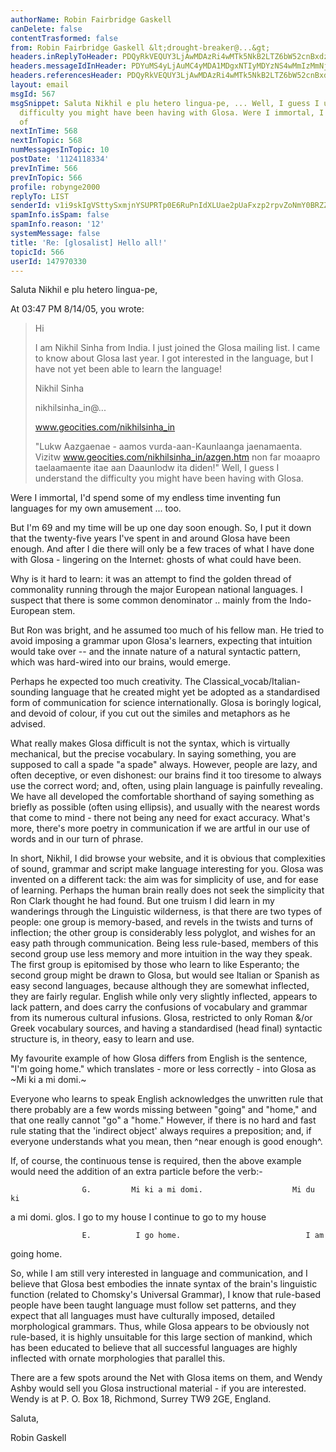 ```yaml
---
authorName: Robin Fairbridge Gaskell
canDelete: false
contentTrasformed: false
from: Robin Fairbridge Gaskell &lt;drought-breaker@...&gt;
headers.inReplyToHeader: PDQyRkVEQUY3LjAwMDAzRi4wMTk5NkB2LTZ6bW52cnBxdzJjYnk+
headers.messageIdInHeader: PDYuMS4yLjAuMC4yMDA1MDgxNTIyMDYzNS4wMmIzMmNjMEBwby5wYWNpZmljLm5ldC5hdT4=
headers.referencesHeader: PDQyRkVEQUY3LjAwMDAzRi4wMTk5NkB2LTZ6bW52cnBxdzJjYnk+
layout: email
msgId: 567
msgSnippet: Saluta Nikhil e plu hetero lingua-pe, ... Well, I guess I understand the
  difficulty you might have been having with Glosa. Were I immortal, I d spend some
  of
nextInTime: 568
nextInTopic: 568
numMessagesInTopic: 10
postDate: '1124118334'
prevInTime: 566
prevInTopic: 566
profile: robynge2000
replyTo: LIST
senderId: v1i9skIgVSttySxmjnYSUPRTp0E6RuPnIdXLUae2pUaFxzp2rpvZoNmY0BRZZasFI_H6NIaJ2HPYHaM8nUzyNiD-HzG_CpGhS-lfYDjC1wqztEsyzsTZhUqj7n_g0JD8
spamInfo.isSpam: false
spamInfo.reason: '12'
systemMessage: false
title: 'Re: [glosalist] Hello all!'
topicId: 566
userId: 147970330
---
```


Saluta Nikhil e plu hetero lingua-pe,

At 03:47 PM 8/14/05, you wrote:
>Hi
>
>I am Nikhil Sinha from India. I just joined the Glosa mailing list. I came
>to know about Glosa last year. I got interested in the language, but I have
>not yet been able to learn the language!
>
>Nikhil Sinha
>
>nikhilsinha_in@...
>
>www.geocities.com/nikhilsinha_in
>
>"Lukw Aazgaenae - aamos vurda-aan-Kaunlaanga jaenamaenta. Vizitw 
>www.geocities.com/nikhilsinha_in/azgen.htm non far moaapro taelaamaente 
>itae aan Daaunlodw ita diden!"
Well, I guess I understand the difficulty you might have been having with 
Glosa.

Were I immortal, I'd spend some of my endless time inventing fun languages 
for my own amusement ... too.

But I'm 69 and my time will be up one day soon enough.  So, I put it down 
that the twenty-five years I've spent in and around Glosa have been 
enough.  And after I die there will only be a few traces of what I have 
done with Glosa - lingering on the Internet: ghosts of what could have been.

Why is it hard to learn: it was an attempt to find the golden thread of 
commonality running through the major European national languages.  I 
suspect that there is some common denominator .. mainly from the 
Indo-European stem.

But Ron was bright, and he assumed too much of his fellow man.  He tried to 
avoid imposing a grammar upon Glosa's learners, expecting that intuition 
would take over -- and the innate nature of a natural syntactic pattern, 
which was hard-wired into our brains, would emerge.

Perhaps he expected too much creativity.  The 
Classical_vocab/Italian-sounding language that he created might yet be 
adopted as a standardised form of communication for science 
internationally.  Glosa is boringly logical, and devoid of colour, if you 
cut out the similes and metaphors as he advised.

What really makes Glosa difficult is not the syntax, which is virtually 
mechanical, but the precise vocabulary.  In saying something, you are 
supposed to call a spade "a spade" always.  However, people are lazy, and 
often deceptive, or even dishonest: our brains find it too tiresome to 
always use the correct word; and, often, using plain language is painfully 
revealing.  We have all developed the comfortable shorthand of saying 
something as briefly as possible (often using ellipsis), and usually with 
the nearest words that come to mind - there not being any need for exact 
accuracy.  What's more, there's more poetry in communication if we are 
artful in our use of words and in our turn of phrase.

In short, Nikhil, I did browse your website, and it is obvious that 
complexities of sound, grammar and script make language interesting for 
you.  Glosa was invented on a different tack: the aim was for simplicity of 
use, and for ease of learning.  Perhaps the human brain really does not 
seek the simplicity that Ron Clark thought he had found.  But one truism I 
did learn in my wanderings through the Linguistic wilderness, is that there 
are two types of people: one group is memory-based, and revels in the 
twists and turns of inflection; the other group is considerably less 
polyglot, and wishes for an easy path through communication.  Being less 
rule-based, members of this second group use less memory and more intuition 
in the way they speak.  The first group is epitomised by those who learn to 
like Esperanto; the second group might be drawn to Glosa, but would see 
Italian or Spanish as easy second languages, because although they are 
somewhat inflected, they are fairly regular.  English while only very 
slightly inflected, appears to lack pattern, and does carry the confusions 
of vocabulary and grammar from its numerous cultural infusions.  Glosa, 
restricted to only Roman &/or Greek vocabulary sources, and having a 
standardised (head final) syntactic structure is, in theory, easy to learn 
and use.

My favourite example of how Glosa differs from English is the sentence, 
"I'm going home." which translates - more or less correctly - into Glosa as 
~Mi ki a mi domi.~

Everyone who learns to speak English acknowledges the unwritten rule that 
there probably are a few words missing between "going" and "home," and that 
one really cannot "go" a "home."  However, if there is no hard and fast 
rule stating that the 'indirect object' always requires a preposition; and, 
if everyone understands what you mean, then ^near enough is good enough^.

If, of course, the continuous tense is required, then the above example 
would need the addition of an extra particle before the verb:-

                    G.         Mi ki a mi domi.                    Mi du ki 
a mi domi.
         glos.                I go to my house                    I 
continue to go to my house

                    E.          I go home.                            I am 
going home.

So, while I am still very interested in language and communication, and I 
believe that Glosa best embodies the innate syntax of the brain's 
linguistic function (related to Chomsky's Universal Grammar), I know that 
rule-based people have been taught language must follow set patterns, and 
they expect that all languages must have culturally imposed, detailed 
morphological grammars.  Thus, while Glosa appears to be obviously not 
rule-based, it is highly unsuitable for this large section of mankind, 
which has been educated to believe that all successful languages are highly 
inflected with ornate morphologies that parallel this.

There are a few spots around the Net with Glosa items on them, and Wendy 
Ashby would sell you Glosa instructional material - if you are 
interested.  Wendy is at
      P. O. Box 18, Richmond, Surrey TW9 2GE, England.

Saluta,

Robin Gaskell 


